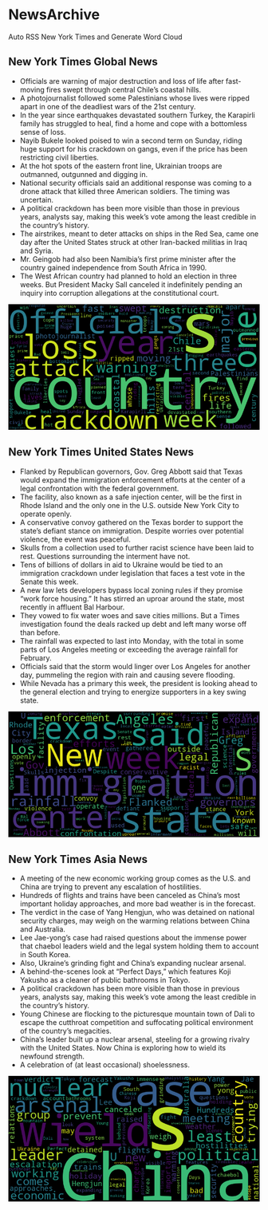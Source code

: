 # NewsArchive
Auto RSS New York Times and Generate Word Cloud

## New York Times Global News
* Officials are warning of major destruction and loss of life after fast-moving fires swept through central Chile’s coastal hills.
* A photojournalist followed some Palestinians whose lives were ripped apart in one of the deadliest wars of the 21st century.
* In the year since earthquakes devastated southern Turkey, the Karapirli family has struggled to heal, find a home and cope with a bottomless sense of loss.
* Nayib Bukele looked poised to win a second term on Sunday, riding huge support for his crackdown on gangs, even if the price has been restricting civil liberties.
* At the hot spots of the eastern front line, Ukrainian troops are outmanned, outgunned and digging in.
* National security officials said an additional response was coming to a drone attack that killed three American soldiers. The timing was uncertain.
* A political crackdown has been more visible than those in previous years, analysts say, making this week’s vote among the least credible in the country’s history.
* The airstrikes, meant to deter attacks on ships in the Red Sea, came one day after the United States struck at other Iran-backed militias in Iraq and Syria.
* Mr. Geingob had also been Namibia’s first prime minister after the country gained independence from South Africa in 1990.
* The West African country had planned to hold an election in three weeks. But President Macky Sall canceled it indefinitely pending an inquiry into corruption allegations at the constitutional court.

![Global](./global.png)
## New York Times United States News
* Flanked by Republican governors, Gov. Greg Abbott said that Texas would expand the immigration enforcement efforts at the center of a legal confrontation with the federal government.
* The facility, also known as a safe injection center, will be the first in Rhode Island and the only one in the U.S. outside New York City to operate openly.
* A conservative convoy gathered on the Texas border to support the state’s defiant stance on immigration. Despite worries over potential violence, the event was peaceful.
* Skulls from a collection used to further racist science have been laid to rest. Questions surrounding the interment have not.
* Tens of billions of dollars in aid to Ukraine would be tied to an immigration crackdown under legislation that faces a test vote in the Senate this week.
* A​ new law​ lets developers bypass local zoning rules if they promise “work force housing.”​ ​I​t has stirred an uproar around the state, most recently in affluent Bal Harbour​.
* They vowed to fix water woes and save cities millions. But a Times investigation found the deals racked up debt and left many worse off than before.
* The rainfall was expected to last into Monday, with the total in some parts of Los Angeles meeting or exceeding the average rainfall for February.
* Officials said that the storm would linger over Los Angeles for another day, pummeling the region with rain and causing severe flooding.
* While Nevada has a primary this week, the president is looking ahead to the general election and trying to energize supporters in a key swing state.

![US](./usnews.png)
## New York Times Asia News
* A meeting of the new economic working group comes as the U.S. and China are trying to prevent any escalation of hostilities.
* Hundreds of flights and trains have been canceled as China’s most important holiday approaches, and more bad weather is in the forecast.
* The verdict in the case of Yang Hengjun, who was detained on national security charges, may weigh on the warming relations between China and Australia.
* Lee Jae-yong’s case had raised questions about the immense power that chaebol leaders wield and the legal system holding them to account in South Korea.
* Also, Ukraine’s grinding fight and China’s expanding nuclear arsenal.
* A behind-the-scenes look at “Perfect Days,” which features Koji Yakusho as a cleaner of public bathrooms in Tokyo.
* A political crackdown has been more visible than those in previous years, analysts say, making this week’s vote among the least credible in the country’s history.
* Young Chinese are flocking to the picturesque mountain town of Dali to escape the cutthroat competition and suffocating political environment of the country’s megacities.
* China’s leader built up a nuclear arsenal, steeling for a growing rivalry with the United States. Now China is exploring how to wield its newfound strength.
* A celebration of (at least occasional) shoelessness.

![Asian](./asian.png)
